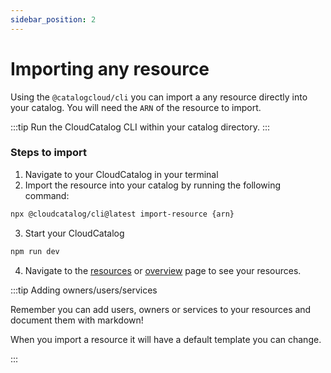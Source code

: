```yaml
---
sidebar_position: 2
---
```


# Importing any resource

Using the `@catalogcloud/cli` you can import a any resource directly into your catalog. You will need the `ARN` of the resource to import.

:::tip
Run the CloudCatalog CLI within your catalog directory.
:::

### Steps to import

1. Navigate to your CloudCatalog in your terminal
2. Import the resource into your catalog by running the following command:

```sh
npx @cloudcatalog/cli@latest import-resource {arn}
```

3. Start your CloudCatalog

```sh
npm run dev
```

4. Navigate to the [resources](https://localhost:3000/resources) or [overview](https://localhost:3000/overview) page to see your resources.

:::tip Adding owners/users/services

Remember you can add users, owners or services to your resources and document them with markdown!

When you import a resource it will have a default template you can change.

:::


